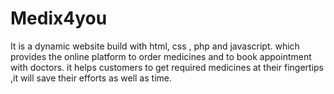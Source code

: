 # Medix4you
It is a dynamic website build with html, css , php and javascript. which provides the online platform to order medicines and to book appointment with doctors.
it helps customers to get required medicines at their fingertips ,it will save their efforts as well as time.
